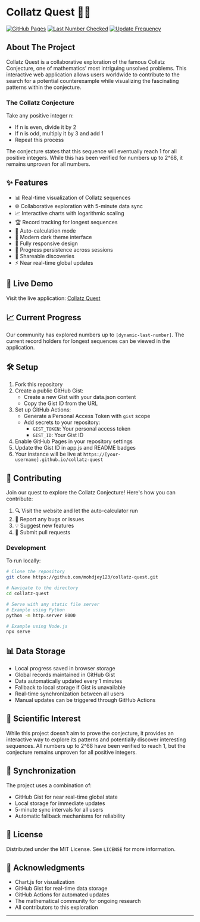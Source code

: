 # Collatz Quest 🔢✨

[![GitHub Pages](https://img.shields.io/badge/GitHub%20Pages-Live%20Demo-blue?style=for-the-badge&logo=github)](https://mohdjey123.github.io/collatz-quest)
[![Last Number Checked](https://img.shields.io/badge/dynamic/json?url=https://gist.githubusercontent.com/Mohdjey123/641742d2b625cd291d3944792c21dfeb/raw/data.json&query=$.lastNumber&label=Last%20Number%20Checked&style=for-the-badge)](https://gist.github.com/Mohdjey123/641742d2b625cd291d3944792c21dfeb)
[![Update Frequency](https://img.shields.io/badge/Updates%20Every-5%20Minutes-success?style=for-the-badge)](https://github.com/Mohdjey123/collatz-quest/actions)

## About The Project

Collatz Quest is a collaborative exploration of the famous Collatz Conjecture, one of mathematics' most intriguing unsolved problems. This interactive web application allows users worldwide to contribute to the search for a potential counterexample while visualizing the fascinating patterns within the conjecture.

### The Collatz Conjecture

Take any positive integer n:
- If n is even, divide it by 2
- If n is odd, multiply it by 3 and add 1
- Repeat this process

The conjecture states that this sequence will eventually reach 1 for all positive integers. While this has been verified for numbers up to 2^68, it remains unproven for all numbers.

## ✨ Features

- 📊 Real-time visualization of Collatz sequences
- 🌐 Collaborative exploration with 5-minute data sync
- 📈 Interactive charts with logarithmic scaling
- 🏆 Record tracking for longest sequences
- 🔄 Auto-calculation mode
- 🌙 Modern dark theme interface
- 📱 Fully responsive design
- 💾 Progress persistence across sessions
- 🔗 Shareable discoveries
- ⚡ Near real-time global updates

## 🚀 Live Demo

Visit the live application: [Collatz Quest](https://mohdjey123.github.io/collatz-quest)

## 📈 Current Progress

Our community has explored numbers up to `[dynamic-last-number]`. The current record holders for longest sequences can be viewed in the application.

## 🛠️ Setup

1. Fork this repository
2. Create a public GitHub Gist:
   - Create a new Gist with your data.json content
   - Copy the Gist ID from the URL
3. Set up GitHub Actions:
   - Generate a Personal Access Token with `gist` scope
   - Add secrets to your repository:
     - `GIST_TOKEN`: Your personal access token
     - `GIST_ID`: Your Gist ID
4. Enable GitHub Pages in your repository settings
5. Update the Gist ID in app.js and README badges
6. Your instance will be live at `https://[your-username].github.io/collatz-quest`

## 🤝 Contributing

Join our quest to explore the Collatz Conjecture! Here's how you can contribute:

1. 🔍 Visit the website and let the auto-calculator run
2. 🐛 Report any bugs or issues
3. 💡 Suggest new features
4. 🔧 Submit pull requests

### Development

To run locally:
```bash
# Clone the repository
git clone https://github.com/mohdjey123/collatz-quest.git

# Navigate to the directory
cd collatz-quest

# Serve with any static file server
# Example using Python
python -m http.server 8000

# Example using Node.js
npx serve
```

## 📊 Data Storage

- Local progress saved in browser storage
- Global records maintained in GitHub Gist
- Data automatically updated every 1 minutes
- Fallback to local storage if Gist is unavailable
- Real-time synchronization between all users
- Manual updates can be triggered through GitHub Actions

## 🔬 Scientific Interest

While this project doesn't aim to prove the conjecture, it provides an interactive way to explore its patterns and potentially discover interesting sequences. All numbers up to 2^68 have been verified to reach 1, but the conjecture remains unproven for all positive integers.

## 🔄 Synchronization

The project uses a combination of:
- GitHub Gist for near real-time global state
- Local storage for immediate updates
- 5-minute sync intervals for all users
- Automatic fallback mechanisms for reliability

## 📜 License

Distributed under the MIT License. See `LICENSE` for more information.

## 🙏 Acknowledgments

- Chart.js for visualization
- GitHub Gist for real-time data storage
- GitHub Actions for automated updates
- The mathematical community for ongoing research
- All contributors to this exploration

---
